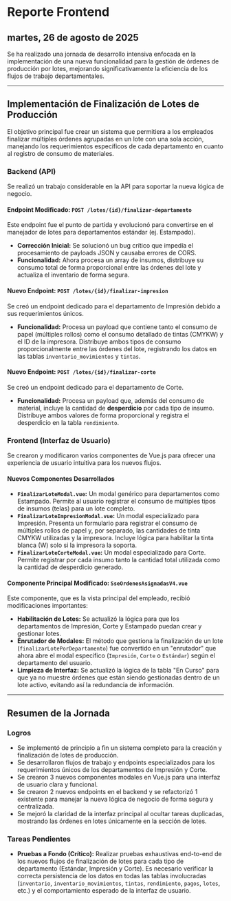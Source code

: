 # Reporte Frontend

## martes, 26 de agosto de 2025

Se ha realizado una jornada de desarrollo intensiva enfocada en la implementación de una nueva funcionalidad para la gestión de órdenes de producción por lotes, mejorando significativamente la eficiencia de los flujos de trabajo departamentales.

---

## Implementación de Finalización de Lotes de Producción

El objetivo principal fue crear un sistema que permitiera a los empleados finalizar múltiples órdenes agrupadas en un lote con una sola acción, manejando los requerimientos específicos de cada departamento en cuanto al registro de consumo de materiales.

### Backend (API)

Se realizó un trabajo considerable en la API para soportar la nueva lógica de negocio.

#### Endpoint Modificado: `POST /lotes/{id}/finalizar-departamento`
Este endpoint fue el punto de partida y evolucionó para convertirse en el manejador de lotes para departamentos estándar (ej. Estampado). 
- **Corrección Inicial:** Se solucionó un bug crítico que impedía el procesamiento de payloads JSON y causaba errores de CORS.
- **Funcionalidad:** Ahora procesa un array de insumos, distribuye su consumo total de forma proporcional entre las órdenes del lote y actualiza el inventario de forma segura.

#### Nuevo Endpoint: `POST /lotes/{id}/finalizar-impresion`
Se creó un endpoint dedicado para el departamento de Impresión debido a sus requerimientos únicos.
- **Funcionalidad:** Procesa un payload que contiene tanto el consumo de papel (múltiples rollos) como el consumo detallado de tintas (CMYKW) y el ID de la impresora. Distribuye ambos tipos de consumo proporcionalmente entre las órdenes del lote, registrando los datos en las tablas `inventario_movimientos` y `tintas`.

#### Nuevo Endpoint: `POST /lotes/{id}/finalizar-corte`
Se creó un endpoint dedicado para el departamento de Corte.
- **Funcionalidad:** Procesa un payload que, además del consumo de material, incluye la cantidad de **desperdicio** por cada tipo de insumo. Distribuye ambos valores de forma proporcional y registra el desperdicio en la tabla `rendimiento`.

### Frontend (Interfaz de Usuario)

Se crearon y modificaron varios componentes de Vue.js para ofrecer una experiencia de usuario intuitiva para los nuevos flujos.

#### Nuevos Componentes Desarrollados

- **`FinalizarLoteModal.vue`:** Un modal genérico para departamentos como Estampado. Permite al usuario registrar el consumo de múltiples tipos de insumos (telas) para un lote completo.
- **`FinalizarLoteImpresionModal.vue`:** Un modal especializado para Impresión. Presenta un formulario para registrar el consumo de múltiples rollos de papel y, por separado, las cantidades de tinta CMYKW utilizadas y la impresora. Incluye lógica para habilitar la tinta blanca (W) solo si la impresora la soporta.
- **`FinalizarLoteCorteModal.vue`:** Un modal especializado para Corte. Permite registrar por cada insumo tanto la cantidad total utilizada como la cantidad de desperdicio generado.

#### Componente Principal Modificado: `SseOrdenesAsignadasV4.vue`

Este componente, que es la vista principal del empleado, recibió modificaciones importantes:
- **Habilitación de Lotes:** Se actualizó la lógica para que los departamentos de Impresión, Corte y Estampado puedan crear y gestionar lotes.
- **Enrutador de Modales:** El método que gestiona la finalización de un lote (`finalizarLotePorDepartamento`) fue convertido en un "enrutador" que ahora abre el modal específico (`Impresión`, `Corte` o `Estándar`) según el departamento del usuario.
- **Limpieza de Interfaz:** Se actualizó la lógica de la tabla "En Curso" para que ya no muestre órdenes que están siendo gestionadas dentro de un lote activo, evitando así la redundancia de información.

---

## Resumen de la Jornada

### Logros

- Se implementó de principio a fin un sistema completo para la creación y finalización de lotes de producción.
- Se desarrollaron flujos de trabajo y endpoints especializados para los requerimientos únicos de los departamentos de Impresión y Corte.
- Se crearon 3 nuevos componentes modales en Vue.js para una interfaz de usuario clara y funcional.
- Se crearon 2 nuevos endpoints en el backend y se refactorizó 1 existente para manejar la nueva lógica de negocio de forma segura y centralizada.
- Se mejoró la claridad de la interfaz principal al ocultar tareas duplicadas, mostrando las órdenes en lotes únicamente en la sección de lotes.

### Tareas Pendientes

- **Pruebas a Fondo (Crítico):** Realizar pruebas exhaustivas end-to-end de los nuevos flujos de finalización de lotes para cada tipo de departamento (Estándar, Impresión y Corte). Es necesario verificar la correcta persistencia de los datos en todas las tablas involucradas (`inventario`, `inventario_movimientos`, `tintas`, `rendimiento`, `pagos`, `lotes`, etc.) y el comportamiento esperado de la interfaz de usuario.